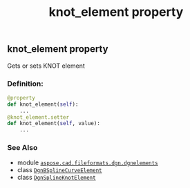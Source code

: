 ﻿---
title: knot_element property
second_title: Aspose.CAD for Python via .NET API References
description: 
type: docs
weight: 80
url: /python-net/aspose.cad.fileformats.dgn.dgnelements/dgnbsplinecurveelement/knot_element/
is_root: false
---

## knot_element property


Gets or sets KNOT element
### Definition:
```python
@property
def knot_element(self):
    ...
@knot_element.setter
def knot_element(self, value):
    ...
```

### See Also
* module [`aspose.cad.fileformats.dgn.dgnelements`](../../)
* class [`DgnBSplineCurveElement`](/cad/python-net/aspose.cad.fileformats.dgn.dgnelements/dgnbsplinecurveelement)
* class [`DgnSplineKnotElement`](/cad/python-net/aspose.cad.fileformats.dgn.dgnelements/dgnsplineknotelement)
